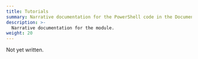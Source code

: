 ```yaml
---
title: Tutorials
summary: Narrative documentation for the PowerShell code in the Documentarian.DevX module.
description: >-
  Narrative documentation for the module.
weight: 20
---
```


Not yet written.
